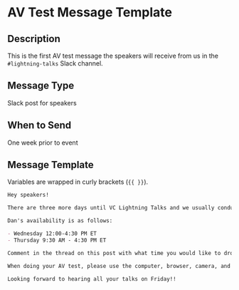 # AV Test Message Template

## Description

This is the first AV test message the speakers will receive from us in the `#lightning-talks` Slack channel.

## Message Type

Slack post for speakers

## When to Send

One week prior to event

## Message Template

Variables are wrapped in curly brackets (`{{ }}`).

````md
Hey speakers!

There are three more days until VC Lightning Talks and we usually conduct a technical test with the speakers in the days leading up to the event -- just to be sure everyone will see/hear you clearly on Friday! You will be doing your AV test with Dan in our streaming platform called Streamyard. It will only take 5-10 minutes, so please be sure to get this done in the next two days to ensure all the technical aspects are set.

Dan's availability is as follows:

- Wednesday 12:00-4:30 PM ET
- Thursday 9:30 AM - 4:30 PM ET

Comment in the thread on this post with what time you would like to drop into Streamyard for your AV check and we'll send you the link. (Multiple speakers can do their AV checks at the same time.) If neither of the above time frames work, DM me and we'll find a time that does.

When doing your AV test, please use the computer, browser, camera, and microphone you plan on using for your talk. Sit in the same room you plan to present from and test your screensharing capabilities. In other words, try to recreate exactly what you'll be doing this Friday for the best outcome. Check out [this article by Streamyard](https://support.streamyard.com/hc/en-us/articles/360043291612-Guest-instructions) for more info.

Looking forward to hearing all your talks on Friday!!
````

